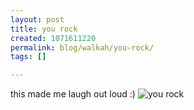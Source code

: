 ```yaml
---
layout: post
title: you rock
created: 1071611220
permalink: blog/walkah/you-rock/
tags: []

---
```

this made me laugh out loud :)
<img src="http://irc.evtek.fi/urllog/2003/12/12/AL6901G.jpg" alt="you rock" />
